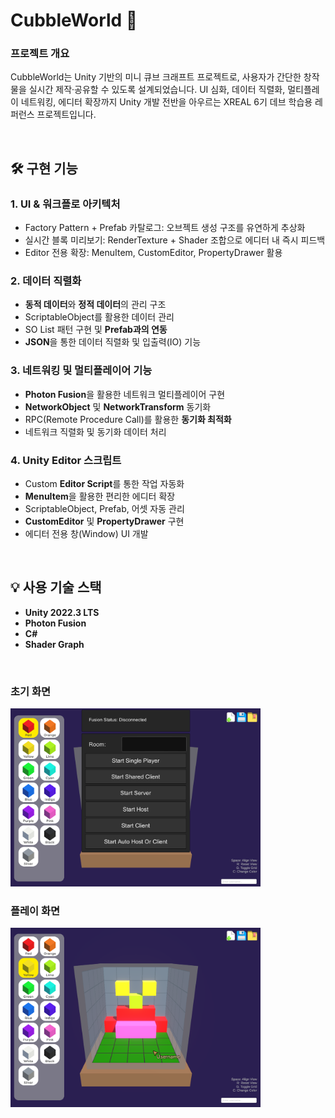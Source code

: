 # CubbleWorld 🎲

### 프로젝트 개요  
CubbleWorld는 Unity 기반의 미니 큐브 크래프트 프로젝트로, 사용자가 간단한 창작물을 실시간 제작·공유할 수 있도록 설계되었습니다. UI 심화, 데이터 직렬화, 멀티플레이 네트워킹, 에디터 확장까지 Unity 개발 전반을 아우르는 XREAL 6기 데브 학습용 레퍼런스 프로젝트입니다.

<br>

## 🛠️ 구현 기능  

### **1. UI & 워크플로 아키텍처**
- Factory Pattern + Prefab 카탈로그: 오브젝트 생성 구조를 유연하게 추상화
- 실시간 블록 미리보기: RenderTexture + Shader 조합으로 에디터 내 즉시 피드백
- Editor 전용 확장: MenuItem, CustomEditor, PropertyDrawer 활용


### **2. 데이터 직렬화**
- **동적 데이터**와 **정적 데이터**의 관리 구조  
- ScriptableObject를 활용한 데이터 관리  
- SO List 패턴 구현 및 **Prefab과의 연동**  
- **JSON**을 통한 데이터 직렬화 및 입출력(IO) 기능  

### **3. 네트워킹 및 멀티플레이어 기능**
- **Photon Fusion**을 활용한 네트워크 멀티플레이어 구현  
- **NetworkObject** 및 **NetworkTransform** 동기화  
- RPC(Remote Procedure Call)를 활용한 **동기화 최적화**  
- 네트워크 직렬화 및 동기화 데이터 처리  

### **4. Unity Editor 스크립트**
- Custom **Editor Script**를 통한 작업 자동화  
- **MenuItem**을 활용한 편리한 에디터 확장  
- ScriptableObject, Prefab, 어셋 자동 관리  
- **CustomEditor** 및 **PropertyDrawer** 구현  
- 에디터 전용 창(Window) UI 개발  

<br>

## 💡 사용 기술 스택
- **Unity 2022.3 LTS**  
- **Photon Fusion**  
- **C#**    
- **Shader Graph**  

<br>

### 초기 화면
<img src="Assets/Readme/초기화면.png" alt="초기화면" width="400">

### 플레이 화면
<img src="Assets/Readme/플레이%20화면.png" alt="플레이화면" width="400">

<br>

